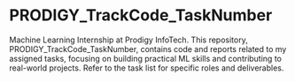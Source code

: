 # PRODIGY_TrackCode_TaskNumber

Machine Learning Internship at Prodigy InfoTech. This repository, PRODIGY_TrackCode_TaskNumber, contains code and reports related to my assigned tasks, focusing on building practical ML skills and contributing to real-world projects. Refer to the task list for specific roles and deliverables. 
